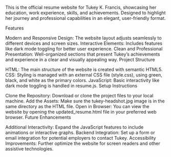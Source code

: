 This is the official resume website for Tukey K. Francis, showcasing her education, work experience, skills, and achievements. Designed to highlight her journey and professional capabilities in an elegant, user-friendly format.

Features

Modern and Responsive Design: The website layout adjusts seamlessly to different devices and screen sizes.
Interactive Elements: Includes features like dark mode toggling for better user experience.
Clean and Professional Presentation: Well-organized sections that present Tukey’s achievements and experience in a clear and visually appealing way.
Project Structure

HTML: The main structure of the website is created with semantic HTML5.
CSS: Styling is managed with an external CSS file (style.css), using green, black, and white as the primary colors.
JavaScript: Basic interactivity like dark mode toggling is handled in resume.js.
Setup Instructions

Clone the Repository: Download or clone the project files to your local machine.
Add the Assets: Make sure the tukey-headshot.jpg image is in the same directory as the HTML file.
Open in Browser: You can view the website by opening the updated_resume.html file in your preferred web browser.
Future Enhancements

Additional Interactivity: Expand the JavaScript features to include animations or interactive graphs.
Backend Integration: Set up a form or email integration for potential employers to contact Tukey.
Accessibility Improvements: Further optimize the website for screen readers and other assistive technologies.

